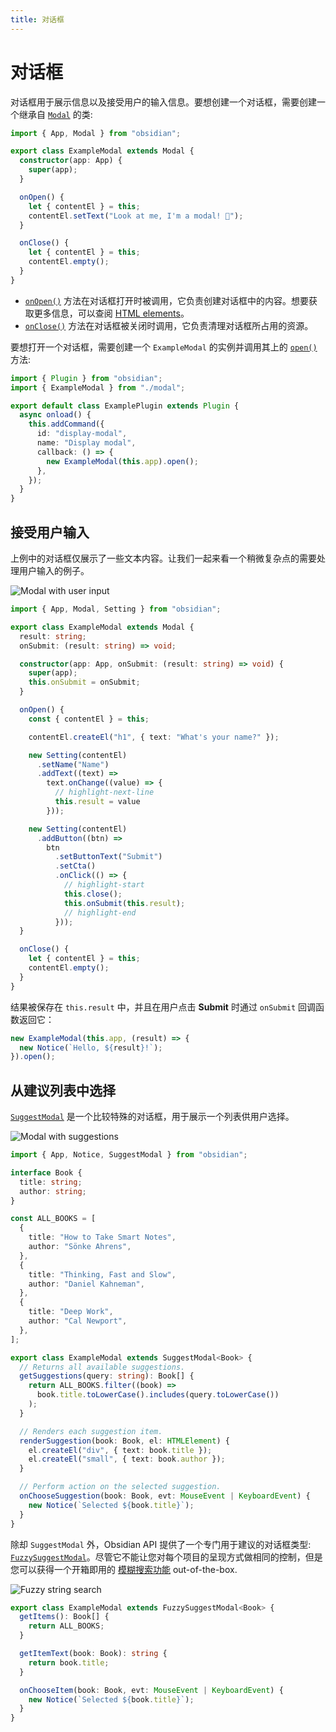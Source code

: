 ```yaml
---
title: 对话框
---
```

# 对话框

对话框用于展示信息以及接受用户的输入信息。要想创建一个对话框，需要创建一个继承自 [`Modal`](../reference/typescript/classes/Modal.md) 的类:

```ts modal.ts
import { App, Modal } from "obsidian";

export class ExampleModal extends Modal {
  constructor(app: App) {
    super(app);
  }

  onOpen() {
    let { contentEl } = this;
    contentEl.setText("Look at me, I'm a modal! 👀");
  }

  onClose() {
    let { contentEl } = this;
    contentEl.empty();
  }
}
```

- [`onOpen()`](../reference/typescript/classes/Modal.md#onopen) 方法在对话框打开时被调用，它负责创建对话框中的内容。想要获取更多信息，可以查阅 [HTML elements](html-elements.md)。
- [`onClose()`](../reference/typescript/classes/Modal.md#onclose) 方法在对话框被关闭时调用，它负责清理对话框所占用的资源。

要想打开一个对话框，需要创建一个 `ExampleModal` 的实例并调用其上的 [`open()`](../reference/typescript/classes/Modal.md#open) 方法:

```ts main.ts
import { Plugin } from "obsidian";
import { ExampleModal } from "./modal";

export default class ExamplePlugin extends Plugin {
  async onload() {
    this.addCommand({
      id: "display-modal",
      name: "Display modal",
      callback: () => {
        new ExampleModal(this.app).open();
      },
    });
  }
}
```

## 接受用户输入

上例中的对话框仅展示了一些文本内容。让我们一起来看一个稍微复杂点的需要处理用户输入的例子。

![Modal with user input](/images/img/modal-input.png)

```ts modal.ts
import { App, Modal, Setting } from "obsidian";

export class ExampleModal extends Modal {
  result: string;
  onSubmit: (result: string) => void;

  constructor(app: App, onSubmit: (result: string) => void) {
    super(app);
    this.onSubmit = onSubmit;
  }

  onOpen() {
    const { contentEl } = this;

    contentEl.createEl("h1", { text: "What's your name?" });

    new Setting(contentEl)
      .setName("Name")
      .addText((text) =>
        text.onChange((value) => {
          // highlight-next-line
          this.result = value
        }));

    new Setting(contentEl)
      .addButton((btn) =>
        btn
          .setButtonText("Submit")
          .setCta()
          .onClick(() => {
            // highlight-start
            this.close();
            this.onSubmit(this.result);
            // highlight-end
          }));
  }

  onClose() {
    let { contentEl } = this;
    contentEl.empty();
  }
}
```

结果被保存在 `this.result` 中，并且在用户点击 **Submit** 时通过 `onSubmit` 回调函数返回它：

```ts
new ExampleModal(this.app, (result) => {
  new Notice(`Hello, ${result}!`);
}).open();
```

## 从建议列表中选择

[`SuggestModal`](../reference/typescript/classes/SuggestModal.md) 是一个比较特殊的对话框，用于展示一个列表供用户选择。

![Modal with suggestions](/images/img/suggest-modal.gif)

```ts modal.ts
import { App, Notice, SuggestModal } from "obsidian";

interface Book {
  title: string;
  author: string;
}

const ALL_BOOKS = [
  {
    title: "How to Take Smart Notes",
    author: "Sönke Ahrens",
  },
  {
    title: "Thinking, Fast and Slow",
    author: "Daniel Kahneman",
  },
  {
    title: "Deep Work",
    author: "Cal Newport",
  },
];

export class ExampleModal extends SuggestModal<Book> {
  // Returns all available suggestions.
  getSuggestions(query: string): Book[] {
    return ALL_BOOKS.filter((book) =>
      book.title.toLowerCase().includes(query.toLowerCase())
    );
  }

  // Renders each suggestion item.
  renderSuggestion(book: Book, el: HTMLElement) {
    el.createEl("div", { text: book.title });
    el.createEl("small", { text: book.author });
  }

  // Perform action on the selected suggestion.
  onChooseSuggestion(book: Book, evt: MouseEvent | KeyboardEvent) {
    new Notice(`Selected ${book.title}`);
  }
}
```

除却 `SuggestModal` 外，Obsidian API 提供了一个专门用于建议的对话框类型: [`FuzzySuggestModal`](../reference/typescript/classes/FuzzySuggestModal.md)。尽管它不能让您对每个项目的呈现方式做相同的控制，但是您可以获得一个开箱即用的 [模糊搜索功能](https://en.wikipedia.org/wiki/Approximate_string_matching) out-of-the-box.

![Fuzzy string search](/images/img/fuzzy-suggestion-modal.png)

```ts
export class ExampleModal extends FuzzySuggestModal<Book> {
  getItems(): Book[] {
    return ALL_BOOKS;
  }

  getItemText(book: Book): string {
    return book.title;
  }

  onChooseItem(book: Book, evt: MouseEvent | KeyboardEvent) {
    new Notice(`Selected ${book.title}`);
  }
}
```
